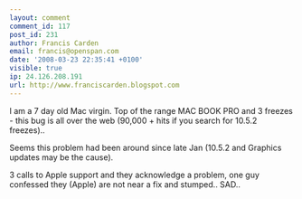 ```yaml
---
layout: comment
comment_id: 117
post_id: 231
author: Francis Carden
email: francis@openspan.com
date: '2008-03-23 22:35:41 +0100'
visible: true
ip: 24.126.208.191
url: http://www.franciscarden.blogspot.com
---
```

I am a 7 day old Mac virgin. Top of the range MAC BOOK PRO and 3 freezes - this bug is all over the web (90,000 + hits if you search for 10.5.2 freezes)..

Seems this problem had been around since late Jan (10.5.2 and Graphics updates may be the cause).

3 calls to Apple support and they acknowledge a problem, one guy confessed they (Apple) are not near a fix and stumped.. SAD..
